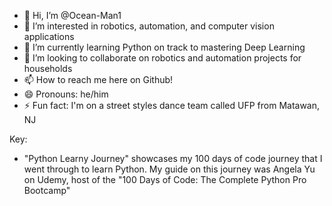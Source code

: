 - 👋 Hi, I’m @Ocean-Man1
- 👀 I’m interested in robotics, automation, and computer vision applications
- 🌱 I’m currently learning Python on track to mastering Deep Learning  
- 💞️ I’m looking to collaborate on robotics and automation projects for households
- 📫 How to reach me here on Github!
- 😄 Pronouns: he/him
- ⚡ Fun fact: I'm on a street styles dance team called UFP from Matawan, NJ

Key:
- "Python Learny Journey" showcases my 100 days of code journey that I went through to learn Python. My guide on this journey was Angela Yu on Udemy, host of the "100 Days of Code: The Complete Python Pro Bootcamp" 

<!---
Ocean-Man1/Ocean-Man1 is a ✨ special ✨ repository because its `README.md` (this file) appears on your GitHub profile.
You can click the Preview link to take a look at your changes.
--->
